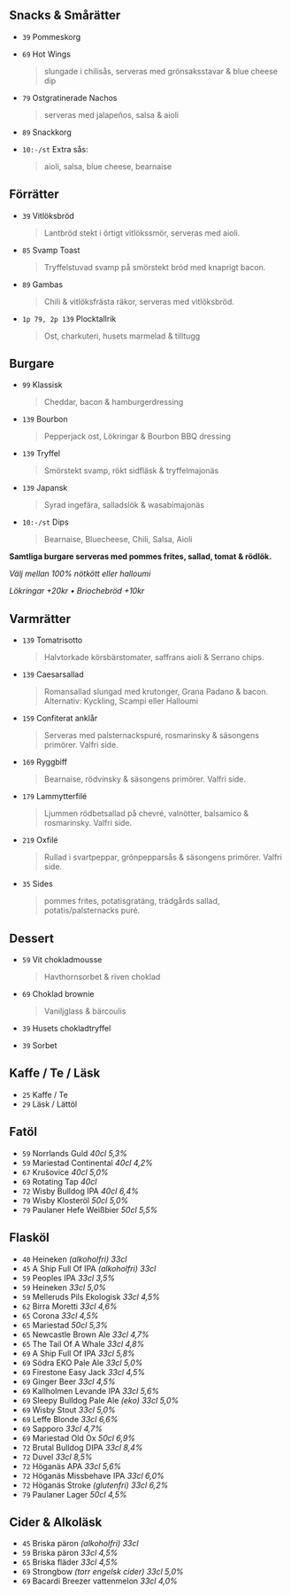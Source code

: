 
## Snacks & Smårätter

* `39` Pommeskorg

* `69` Hot Wings
  > slungade i chilisås, serveras med grönsaksstavar & blue cheese dip

* `79` Ostgratinerade Nachos
  > serveras med jalapeños, salsa & aioli

* `89` Snackkorg

* `10:-/st` Extra sås:
  > aioli, salsa, blue cheese, bearnaise


## Förrätter

* `39` Vitlöksbröd
  > Lantbröd stekt i örtigt vitlökssmör, serveras med aioli.

* `85` Svamp Toast
  > Tryffelstuvad svamp på smörstekt bröd med knaprigt bacon.

* `89` Gambas
  > Chili & vitlöksfrästa räkor, serveras med vitlöksbröd.

* `1p 79, 2p 139` Plocktallrik
  > Ost, charkuteri, husets marmelad & tilltugg


## Burgare

* `99` Klassisk
  > Cheddar, bacon & hamburgerdressing

* `139` Bourbon
  > Pepperjack ost, Lökringar & Bourbon BBQ dressing

* `139` Tryffel
  > Smörstekt svamp, rökt sidfläsk & tryffelmajonäs

* `139` Japansk
  > Syrad ingefära, salladslök & wasabimajonäs

* `10:-/st` Dips
  > Bearnaise, Bluecheese, Chili, Salsa, Aioli

**Samtliga burgare serveras med pommes frites, sallad, tomat & rödlök.**

*Välj mellan 100% nötkött eller halloumi*

*Lökringar +20kr • Briochebröd +10kr*


## Varmrätter

* `139` Tomatrisotto
  > Halvtorkade körsbärstomater, saffrans aioli & Serrano chips.

* `139` Caesarsallad
  > Romansallad slungad med krutonger, Grana Padano & bacon.<br>Alternativ: Kyckling, Scampi eller Halloumi

* `159` Confiterat anklår
  > Serveras med palsternackspuré, rosmarinsky & säsongens primörer. Valfri side.

* `169` Ryggbiff
  > Bearnaise, rödvinsky & säsongens primörer. Valfri side.

* `179` Lammytterfilé
  > Ljummen rödbetsallad på chevré, valnötter, balsamico & rosmarinsky. Valfri side.

* `219` Oxfilé
  > Rullad i svartpeppar, grönpepparsås & säsongens primörer. Valfri side.

* `35` Sides
  > pommes frites, potatisgratäng, trädgårds sallad, potatis/palsternacks puré.


## Dessert

* `59` Vit chokladmousse
  > Havthornsorbet & riven choklad

* `69` Choklad brownie
  > Vaniljglass & bärcoulis

* `39` Husets chokladtryffel

* `39` Sorbet


## Kaffe / Te / Läsk

* `25` Kaffe / Te
* `29` Läsk / Lättöl


## Fatöl

* `59` Norrlands Guld _40cl 5,3%_
* `59` Mariestad Continental _40cl 4,2%_
* `67` Krušovice _40cl 5,0%_
* `69` Rotating Tap _40cl_
* `72` Wisby Bulldog IPA _40cl 6,4%_
* `79` Wisby Klosteröl _50cl 5,0%_
* `79` Paulaner Hefe Weißbier _50cl 5,5%_


## Flasköl

* `40` Heineken _(alkoholfri) 33cl_
* `45` A Ship Full Of IPA _(alkoholfri) 33cl_
* `59` Peoples IPA _33cl 3,5%_
* `59` Heineken _33cl 5,0%_
* `59` Melleruds Pils Ekologisk _33cl 4,5%_
* `62` Birra Moretti _33cl 4,6%_
* `65` Corona _33cl 4,5%_
* `65` Mariestad _50cl 5,3%_
* `65` Newcastle Brown Ale _33cl 4,7%_
* `65` The Tail Of A Whale _33cl 4,8%_
* `69` A Ship Full Of IPA _33cl 5,8%_
* `69` Södra EKO Pale Ale _33cl 5,0%_
* `69` Firestone Easy Jack _33cl 4,5%_
* `69` Ginger Beer _33cl 4,5%_
* `69` Kallholmen Levande IPA _33cl 5,6%_
* `69` Sleepy Bulldog Pale Ale _(eko) 33cl 5,0%_
* `69` Wisby Stout _33cl 5,0%_
* `69` Leffe Blonde _33cl 6,6%_
* `69` Sapporo _33cl 4,7%_
* `69` Mariestad Old Ox _50cl 6,9%_
* `72` Brutal Bulldog DIPA _33cl 8,4%_
* `72` Duvel _33cl 8,5%_
* `72` Höganäs APA _33cl 5,6%_
* `72` Höganäs Missbehave IPA _33cl 6,0%_
* `72` Höganäs Stroke _(glutenfri) 33cl 6,2%_
* `79` Paulaner Lager _50cl 4,5%_


## Cider & Alkoläsk

* `45` Briska päron _(alkoholfri) 33cl_
* `59` Briska päron _33cl 4,5%_
* `65` Briska fläder _33cl 4,5%_
* `69` Strongbow _(torr engelsk cider) 33cl 5,0%_
* `69` Bacardi Breezer vattenmelon _33cl 4,0%_
